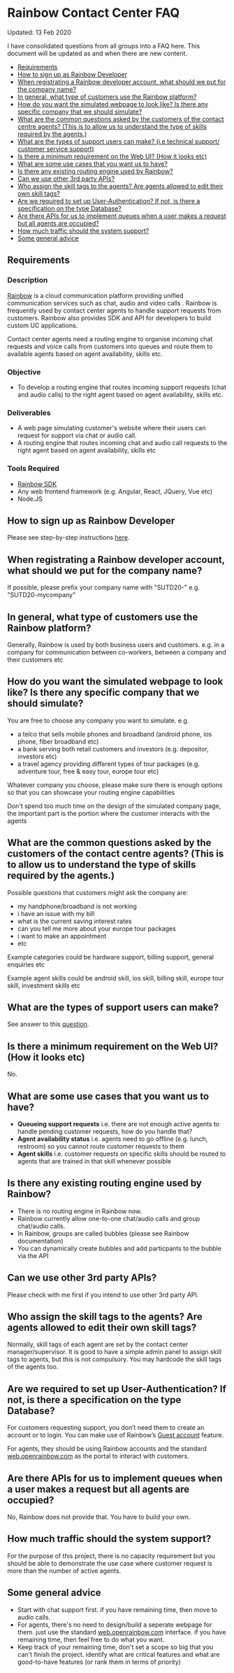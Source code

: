 # Rainbow Contact Center FAQ

Updated: 13 Feb 2020

 I have consolidated questions from all groups into a FAQ here. This document will be updated as and when there are new content.

* [Requirements](#req)
* [How to sign up as Rainbow Developer](#signup)
* [When registrating a Rainbow developer account, what should we put for the company name?](#devcoy)
* [In general, what type of customers use the Rainbow platform?](#custtype)
* [How do you want the simulated webpage to look like? Is there any specific company that we should simulate?](#coytype)
* [What are the common questions asked by the customers of the contact centre agents? (This is to allow us to understand the type of skills required by the agents.)](#qns)
* [What are the types of support users can make? (i.e technical support/ customer service support)](#cat)
* [Is there a minimum requirement on the Web UI? (How it looks etc)](#ui)
* [What are some use cases that you want us to have?](#usecase)
* [Is there any existing routing engine used by Rainbow?](#engine)
* [Can we use other 3rd party APIs?](#3rdparty)
* [Who assign the skill tags to the agents? Are agents allowed to edit their own skill tags?](#tags)
* [Are we required to set up User-Authentication? If not, is there a specification on the type Database?](#auth)
* [Are there APIs for us to implement queues when a user makes a request but all agents are occupied?](#queue)
* [How much traffic should the system support?](#traffic)
* [Some general advice](#advice)

## <a id="req"></a> Requirements

### Description
[Rainbow](https://www.openrainbow.com/) is a cloud communication platform providing unified communication services such as chat, audio and video calls . Rainbow is frequently used by contact center agents to handle support requests from customers. Rainbow also provides SDK and API for developers to build custom UC applications.

Contact center agents need a routing engine to organise incoming chat requests and voice calls from customers into queues and route them to available agents based on agent availability, skills etc.

### Objective
* To develop a routing engine that routes incoming support requests (chat and audio calls) to the right agent based on agent availability, skills etc.

### Deliverables
* A web page simulating customer's website where their users can request for support via chat or audio call.
* A routing engine that routes incoming chat and audio call requests to the right agent based on agent availability, skills etc

### Tools Required
* [Rainbow SDK](https://hub.openrainbow.com/)
* Any web frontend framework (e.g. Angular, React, JQuery, Vue etc)
* Node.JS

## <a id="signup"></a> How to sign up as Rainbow Developer
Please see step-by-step instructions [here](dev-signup-instructions-global.pdf).

## <a id="devcoy"></a> When registrating a Rainbow developer account, what should we put for the company name?
If possible, please prefix your company name with "SUTD20-" e.g. "SUTD20-mycompany"

## <a id="custtype"></a> In general, what type of customers use the Rainbow platform?
Generally, Rainbow is used by both business users and customers. e.g. in a company for communication between co-workers, between a company and their customers etc

## <a id="coytype"></a> How do you want the simulated webpage to look like? Is there any specific company that we should simulate?
You are free to choose any company you want to simulate. e.g.
* a telco that sells mobile phones and broadband (android phone, ios phone, fiber broadband etc)
* a bank serving both retail customers and investors (e.g. depositor, investors etc)
* a travel agency providing different types of tour packages (e.g. adventure tour, free & easy tour, europe tour etc)

Whatever company you choose, please make sure there is enough options so that you can showcase your routing engine capabilities

Don't spend too much time on the design of the simulated company page, the important part is the portion where the customer interacts with the agents

## <a id="qns"></a> What are the common questions asked by the customers of the contact centre agents? (This is to allow us to understand the type of skills required by the agents.)
Possible questions that customers might ask the company are:
* my handphone/broadband is not working
* i have an issue with my bill
* what is the current saving interest rates
* can you tell me more about your europe tour packages
* i want to make an appointment
* etc

Example categories could be hardware support, billing support, general enquiries etc

Example agent skills could be android skill, ios skill, billing skill, europe tour skill, investment skills etc

## <a id="cat"></a> What are the types of support users can make?
See answer to this [question](#qns).

## <a id="ui"></a> Is there a minimum requirement on the Web UI? (How it looks etc)
No.

## <a id="usecase"></a> What are some use cases that you want us to have?
* **Queueing support requests** i.e. there are not enough active agents to handle pending customer requests, how do you handle that?
* **Agent availability status** i.e. agents need to go offline (e.g. lunch, restroom) so you cannot route customer requests to them
* **Agent skills** i.e. customer requests on specific skills should be routed to agents that are trained in that skill whenever possible

## <a id="engine"></a> Is there any existing routing engine used by Rainbow?
* There is no routing engine in Rainbow now.
* Rainbow currently allow one-to-one chat/audio calls and group chat/audio calls.
* In Rainbow, groups are called bubbles (please see Rainbow documentation)
* You can dynamically create bubbles and add particpants to the bubble via the API

## <a id="3rdparty"></a> Can we use other 3rd party APIs?
Please check with me first if you intend to use other 3rd party API.

## <a id="tags"></a> Who assign the skill tags to the agents? Are agents allowed to edit their own skill tags?
Normally, skill tags of each agent are set by the contact center manager/supervisor. It is good to have a simple admin panel to assign skill tags to agents, but this is not compulsory. You may hardcode the skill tags of the agents too.

## <a id="auth"></a> Are we required to set up User-Authentication? If not, is there a specification on the type Database?
For customers requesting support, you don’t need them to create an account or to login. You can make use of Rainbow’s [Guest account](https://hub.openrainbow.com/#/documentation/doc/hub/users-in-rainbow) feature.

For agents, they should be using Rainbow accounts and the standard [web.openrainbow.com](https://web.openrainbow.com) as the portal to interact with customers.

## <a id="queue"></a> Are there APIs for us to implement queues when a user makes a request but all agents are occupied?
No, Rainbow does not provide that. You have to build your own.

## <a id="traffic"></a> How much traffic should the system support?
For the purpose of this project, there is no capacity requirement but you should be able to demonstrate the use case where customer request is more than the number of active agents.

## <a id="advice"></a> Some general advice
* Start with chat support first. if you have remaining time, then move to audio calls.
* For agents, there's no need to design/build a seperate webpage for them. just use the standard [web.openrainbow.com](https://web.openrainbow.com) interface. if you have remaining time, then feel free to do what you want.
* Keep track of your remaining time, don't set a scope so big that you can't finish the project. identify what are critical features and what are good-to-have features (or rank them in terms of priority)
